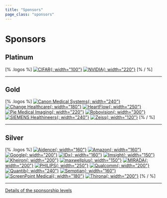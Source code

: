 ```yaml
---
title: "Sponsors"
page_class: "sponsors"
---
```


# Sponsors

## <span class="platinum">Platinum</span>

[% .logos %]
[![CIFAR](/sponsors/cifar.jpg){: width="100"}](https://www.cifar.ca)
[![NVIDIA](/sponsors/nvidia.svg){: width="220"}](https://www.nvidia.co.uk/deep-learning-ai/industries/healthcare/)
[% / %]

---

## <span class="gold">Gold</span>

[% .logos %]
[![Canon Medical Systems](/sponsors/canon.jpg){: width="240"}](https://eu.medical.canon/)
[![Change Healthcare](/sponsors/change.svg){: width="180"}](https://www.changehealthcare.com/)
[![HeartFlow](/sponsors/heartflow.svg){: width="250"}](https://www.heartflow.com/)
[![Pie Medical Imaging](/sponsors/pie.svg){: width="220"}](https://www.piemedicalimaging.com/)
[![Robovision](/sponsors/robovision.png){: width="300"}](https://robovision.be/)
[![SIEMENS Healthineers](/sponsors/siemens.png){: width="240"}](https://www.healthcare.siemens.com/)
[![Zeiss](/sponsors/zeiss.svg){: width="120"}](https://www.zeiss.com/meditec/int/home.html)
[% / %]

---

## <span class="silver">Silver</span>

[% .logos %]
[![Aidence](/sponsors/aidence.png){: width="160"}](http://aidence.com/)
[![Amazon](/sponsors/amazon.png){: width="160"}](https://aws.amazon.com/machine-learning/)
[![Google](/sponsors/google.svg){: width="200"}](https://research.google.com/)
[![IDx](/sponsors/idx.svg){: width="160"}](https://www.eyediagnosis.net/)
[![Imsight](/sponsors/imsight.png){: width="150"}](http://www.imsightmed.com/)
[![Kheiron](/sponsors/kheiron.png){: width="200"}](http://www.kheironmed.com/)
[![maxwellplus](/sponsors/maxwell.svg){: width="150"}](http://maxwellmri.com/)
[![MIRADA](/sponsors/mirada.svg){: width="200"}](http://mirada-medical.com/)
[![PHILIPS](/sponsors/philips.svg){: width="250"}](https://www.usa.philips.com/healthcare)
[![Qualcomm](/sponsors/qualcomm.svg){: width="200"}](https://www.qualcomm.com/)
[![Quantib](/sponsors/quantib.svg){: width="240"}](https://www.quantib.com/)
[![Semptian](/sponsors/semptian.gif){: width="160"}](http://www.semptian.com/)
[![ScreenPoint Medical](/sponsors/screenpoint.png){: width="180"}](https://www.screenpoint-medical.com/)
[![Thirona](/sponsors/thirona.png){: width="200"}](https://www.thirona.eu/)
[% / %]

---

[Details of the sponsorship levels](/sponsorship-packages.html)